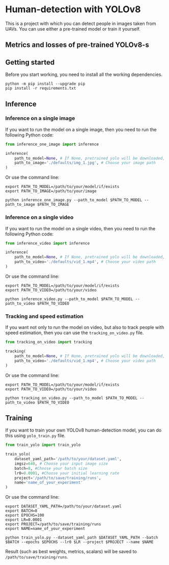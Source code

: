# Human-detection with YOLOv8
This is a project with which you can detect people in images taken from UAVs. You can use either a pre-trained model or train it yourself.
## Metrics and losses of pre-trained YOLOv8-s

## Getting started
Before you start working, you need to install all the working dependencies.
```commandline
python -m pip install --upgrade pip
pip install -r requirements.txt
```
## Inference

### Inference on a single image
If you want to run the model on a single image, then you need to run the following Python code:
```python
from inference_one_image import inference

inference(
    path_to_model=None, # If None, pretrained yolo will be downloaded, else your model path 
    path_to_image='./defaults/img_1.jpg', # Choose your image path
)
```

Or use the command line:
```commandline
export PATH_TO_MODEL=/path/to/your/model/if/exists
export PATH_TO_IMAGE=/path/to/your/image

python inference_one_image.py --path_to_model $PATH_TO_MODEL --path_to_image $PATH_TO_IMAGE
```
### Inference on a single video
If you want to run the model on a single video, then you need to run the following Python code:
```python
from inference_video import inference

inference(
    path_to_model=None, # If None, pretrained yolo will be downloaded, else your model path 
    path_to_video='./defaults/vid_1.mp4', # Choose your video path
)
```

Or use the command line:
```commandline
export PATH_TO_MODEL=/path/to/your/model/if/exists
export PATH_TO_VIDEO=/path/to/your/video

python inference_video.py --path_to_model $PATH_TO_MODEL --path_to_video $PATH_TO_VIDEO
```
### Tracking and speed estimation
If you want not only to run the model on video, but also to track people with speed estimation, then you can use the `tracking_on_video.py` file.
```python
from tracking_on_video import tracking

tracking(
    path_to_model=None, # If None, pretrained yolo will be downloaded, else your model path 
    path_to_video='./defaults/vid_1.mp4', # Choose your video path
)
```

Or use the command line:
```commandline
export PATH_TO_MODEL=/path/to/your/model/if/exists
export PATH_TO_VIDEO=/path/to/your/video

python tracking_on_video.py --path_to_model $PATH_TO_MODEL --path_to_video $PATH_TO_VIDEO
```

## Training
If you want to train your own YOLOv8 human-detection model, you can do this using `yolo_train.py` file.
```python
from train_yolo import train_yolo

train_yolo(
    dataset_yaml_path='/path/to/your/dataset.yaml',
    imgsz=640, # Choose your input image size
    batch=8, #Choose your batch size
    lr0=0.0001, #Choose your initial learning rate
    project='/path/to/save/training/runs',
    name='name_of_your_experiment'
)
```

Or use the command line:
```commandline
export DATASET_YAML_PATH=/path/to/your/dataset.yaml
export BATCH=8
export EPOCHS=100
export LR=0.0001
export PROJECT=/path/to/save/training/runs
export NAME=name_of_your_experiment

python train_yolo.py --dataset_yaml_path $DATASET_YAML_PATH --batch $BATCH --epochs $EPOCHS --lr0 $LR --project $PROJECT --name $NAME
```
Result (such as best weights, metrics, scalars) will be saved to `/path/to/save/training/runs`.











